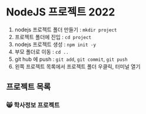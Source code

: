 # NodeJS 프로젝트 2022

1. nodejs 프로젝트 폴더 만들기 : `mkdir project`
2. 프로젝트 폴더에 진입 : `cd project`
3. nodejs 프로젝트 생성 : `npm init -y`
4. 부모 폴더로 이동 : `cd ..`
5. git hub 에 push : `git add`, `git commit`, `git push`
6. 왼쪽 프로젝트 목록에서 프로젝트 폴더 우클릭,
   터미널 열기

## 프로젝트 목록

### :smile_cat: 학사정보 프로젝트
